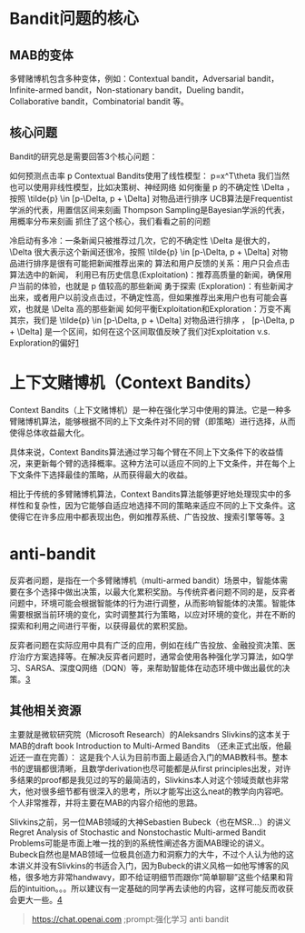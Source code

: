 

<!--
 * @version:
 * @Author:  StevenJokess（蔡舒起） https://github.com/StevenJokess
 * @Date: 2023-04-03 03:12:26
 * @LastEditors:  StevenJokess（蔡舒起） https://github.com/StevenJokess
 * @LastEditTime: 2023-09-12 15:59:56
 * @Description:
 * @Help me: make friends by a867907127@gmail.com and help me get some “foreign” things or service I need in life; 如有帮助，请资助，失业3年了。![支付宝收款码](https://github.com/StevenJokess/d2rl/blob/master/img/%E6%94%B6.jpg)
 * @TODO::
 * @Reference:
-->
# Bandit问题的核心

## MAB的变体

多臂赌博机包含多种变体，例如：Contextual bandit，Adversarial bandit，Infinite-armed bandit，Non-stationary bandit，Dueling bandit，Collaborative bandit，Combinatorial bandit 等。

## 核心问题

Bandit的研究总是需要回答3个核心问题：

如何预测点击率 p
Contextual Bandits使用了线性模型： p=x^T\theta
我们当然也可以使用非线性模型，比如决策树、神经网络
如何衡量 p 的不确定性 \Delta ，按照 \tilde{p} \in [p-\Delta, p + \Delta] 对物品进行排序
UCB算法是Frequentist学派的代表，用置信区间来刻画
Thompson Sampling是Bayesian学派的代表，用概率分布来刻画
抓住了这个核心，我们看看之前的问题

冷启动有多冷：一条新闻只被推荐过几次，它的不确定性 \Delta 是很大的， \Delta 很大表示这个新闻还很冷，按照 \tilde{p} \in [p-\Delta, p + \Delta] 对物品进行排序是很有可能把新闻推荐出来的
算法和用户反馈的关系：用户只会点击算法选中的新闻，
利用已有历史信息(Exploitation)：推荐高质量的新闻，确保用户当前的体验，也就是 p 值较高的那些新闻
勇于探索 (Exploration)：有些新闻才出来，或者用户以前没点击过，不确定性高，但如果推荐出来用户也有可能会喜欢，也就是 \Delta 高的那些新闻
如何平衡Exploitation和Exploration：万变不离其宗，我们是 \tilde{p} \in [p-\Delta, p + \Delta] 对物品进行排序 ， [p-\Delta, p + \Delta] 是一个区间，如何在这个区间取值反映了我们对Exploitation v.s. Exploration的偏好[1]



# 上下文赌博机（Context Bandits）

Context Bandits（上下文赌博机）是一种在强化学习中使用的算法。它是一种多臂赌博机算法，能够根据不同的上下文条件对不同的臂（即策略）进行选择，从而使得总体收益最大化。

具体来说，Context Bandits算法通过学习每个臂在不同上下文条件下的收益情况，来更新每个臂的选择概率。这种方法可以适应不同的上下文条件，并在每个上下文条件下选择最佳的策略，从而获得最大的收益。

相比于传统的多臂赌博机算法，Context Bandits算法能够更好地处理现实中的多样性和复杂性，因为它能够自适应地选择不同的策略来适应不同的上下文条件。这使得它在许多应用中都表现出色，例如推荐系统、广告投放、搜索引擎等等。[3]



# anti-bandit

反弈者问题，是指在一个多臂赌博机（multi-armed bandit）场景中，智能体需要在多个选择中做出决策，以最大化累积奖励。与传统弈者问题不同的是，反弈者问题中，环境可能会根据智能体的行为进行调整，从而影响智能体的决策。智能体需要根据当前环境的变化，实时调整其行为策略，以应对环境的变化，并在不断的探索和利用之间进行平衡，以获得最优的累积奖励。

反弈者问题在实际应用中具有广泛的应用，例如在线广告投放、金融投资决策、医疗治疗方案选择等。在解决反弈者问题时，通常会使用各种强化学习算法，如Q学习、SARSA、深度Q网络（DQN）等，来帮助智能体在动态环境中做出最优的决策。[3]

## 其他相关资源

主要就是微软研究院（Microsoft Research）的Aleksandrs Slivkins的这本关于MAB的draft book Introduction to Multi-Armed Bandits （还未正式出版，他最近还一直在完善）： 这是我个人认为目前市面上最适合入门的MAB教科书。整本书的逻辑都很清晰，且数学derivation也尽可能都是从first principles出发，对许多结果的proof都是我见过的写的最简洁的，Slivkins本人对这个领域贡献也非常大，他对很多细节都有很深入的思考，所以才能写出这么neat的教学向内容吧。个人非常推荐，并将主要在MAB的内容介绍他的思路。

Slivkins之前，另一位MAB领域的大神Sebastien Bubeck（也在MSR...）的讲义Regret Analysis of Stochastic and Nonstochastic Multi-armed Bandit Problems可能是市面上唯一找的到的系统性阐述各方面MAB理论的讲义。 Bubeck自然也是MAB领域一位极具创造力和洞察力的大牛，不过个人认为他的这本讲义并没有Slivkins的书适合入门，因为Bubeck的讲义风格一如他写博客的风格，很多地方非常handwavy，即不给证明细节而跟你“简单聊聊”这些个结果和背后的intuition。。。所以建议有一定基础的同学再去读他的内容，这样可能反而收获会更大一些。[4]


[1]: https://zhuanlan.zhihu.com/p/32502139
[2]: https://zhuanlan.zhihu.com/p/32382432
[3]: https://cloud.tencent.com/edu/learning/live-2060
[4]: https://zhuanlan.zhihu.com/p/54695750

> https://chat.openai.com ;prompt:强化学习 anti bandit
